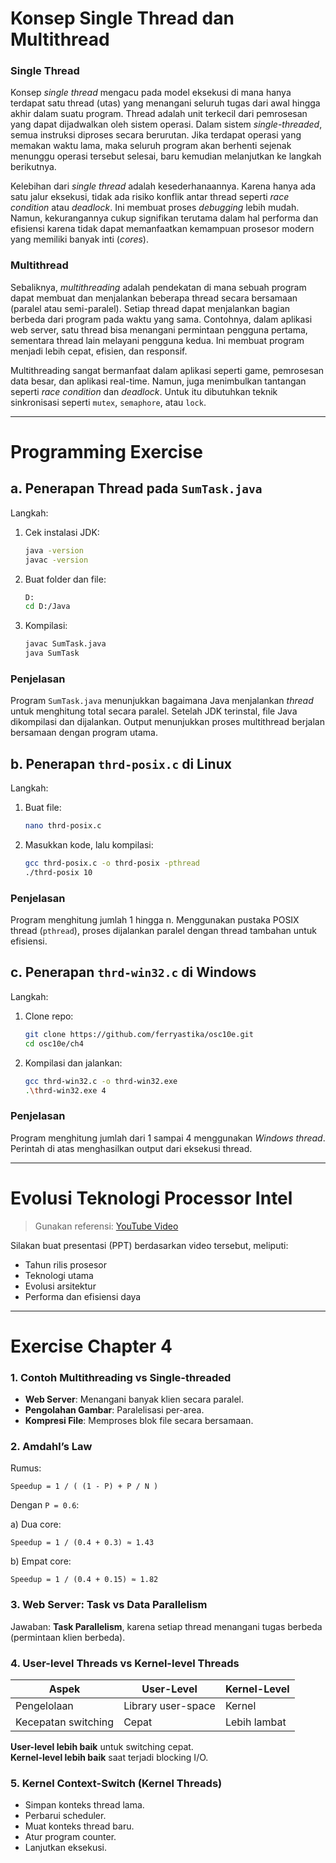 
# Konsep Single Thread dan Multithread

### Single Thread

Konsep *single thread* mengacu pada model eksekusi di mana hanya terdapat satu thread (utas) yang menangani seluruh tugas dari awal hingga akhir dalam suatu program. Thread adalah unit terkecil dari pemrosesan yang dapat dijadwalkan oleh sistem operasi. Dalam sistem *single-threaded*, semua instruksi diproses secara berurutan. Jika terdapat operasi yang memakan waktu lama, maka seluruh program akan berhenti sejenak menunggu operasi tersebut selesai, baru kemudian melanjutkan ke langkah berikutnya.

Kelebihan dari *single thread* adalah kesederhanaannya. Karena hanya ada satu jalur eksekusi, tidak ada risiko konflik antar thread seperti *race condition* atau *deadlock*. Ini membuat proses *debugging* lebih mudah. Namun, kekurangannya cukup signifikan terutama dalam hal performa dan efisiensi karena tidak dapat memanfaatkan kemampuan prosesor modern yang memiliki banyak inti (*cores*).

### Multithread

Sebaliknya, *multithreading* adalah pendekatan di mana sebuah program dapat membuat dan menjalankan beberapa thread secara bersamaan (paralel atau semi-paralel). Setiap thread dapat menjalankan bagian berbeda dari program pada waktu yang sama. Contohnya, dalam aplikasi web server, satu thread bisa menangani permintaan pengguna pertama, sementara thread lain melayani pengguna kedua. Ini membuat program menjadi lebih cepat, efisien, dan responsif.

Multithreading sangat bermanfaat dalam aplikasi seperti game, pemrosesan data besar, dan aplikasi real-time. Namun, juga menimbulkan tantangan seperti *race condition* dan *deadlock*. Untuk itu dibutuhkan teknik sinkronisasi seperti `mutex`, `semaphore`, atau `lock`.

---

# Programming Exercise

## a. Penerapan Thread pada `SumTask.java`

Langkah:

1. Cek instalasi JDK:
   ```bash
   java -version
   javac -version
   ```
2. Buat folder dan file:
   ```bash
   D:
   cd D:/Java
   ```
3. Kompilasi:
   ```bash
   javac SumTask.java
   java SumTask
   ```

### Penjelasan

Program `SumTask.java` menunjukkan bagaimana Java menjalankan *thread* untuk menghitung total secara paralel. Setelah JDK terinstal, file Java dikompilasi dan dijalankan. Output menunjukkan proses multithread berjalan bersamaan dengan program utama.

## b. Penerapan `thrd-posix.c` di Linux

Langkah:

1. Buat file:
   ```bash
   nano thrd-posix.c
   ```
2. Masukkan kode, lalu kompilasi:
   ```bash
   gcc thrd-posix.c -o thrd-posix -pthread
   ./thrd-posix 10
   ```

### Penjelasan

Program menghitung jumlah 1 hingga n. Menggunakan pustaka POSIX thread (`pthread`), proses dijalankan paralel dengan thread tambahan untuk efisiensi.

## c. Penerapan `thrd-win32.c` di Windows

Langkah:

1. Clone repo:
   ```bash
   git clone https://github.com/ferryastika/osc10e.git
   cd osc10e/ch4
   ```
2. Kompilasi dan jalankan:
   ```bash
   gcc thrd-win32.c -o thrd-win32.exe
   .\thrd-win32.exe 4
   ```

### Penjelasan

Program menghitung jumlah dari 1 sampai 4 menggunakan *Windows thread*. Perintah di atas menghasilkan output dari eksekusi thread.

---

# Evolusi Teknologi Processor Intel

> Gunakan referensi: [YouTube Video](https://www.youtube.com/watch?v=PT787d9odKk)

Silakan buat presentasi (PPT) berdasarkan video tersebut, meliputi:
- Tahun rilis prosesor
- Teknologi utama
- Evolusi arsitektur
- Performa dan efisiensi daya

---

# Exercise Chapter 4

### 1. Contoh Multithreading vs Single-threaded

- **Web Server**: Menangani banyak klien secara paralel.
- **Pengolahan Gambar**: Paralelisasi per-area.
- **Kompresi File**: Memproses blok file secara bersamaan.

### 2. Amdahl’s Law

Rumus:
```
Speedup = 1 / ( (1 - P) + P / N )
```

Dengan `P = 0.6`:

a) Dua core:
```
Speedup = 1 / (0.4 + 0.3) ≈ 1.43
```

b) Empat core:
```
Speedup = 1 / (0.4 + 0.15) ≈ 1.82
```

### 3. Web Server: Task vs Data Parallelism

Jawaban: **Task Parallelism**, karena setiap thread menangani tugas berbeda (permintaan klien berbeda).

### 4. User-level Threads vs Kernel-level Threads

| Aspek | User-Level | Kernel-Level |
|-------|------------|--------------|
| Pengelolaan | Library user-space | Kernel |
| Kecepatan switching | Cepat | Lebih lambat |

**User-level lebih baik** untuk switching cepat.  
**Kernel-level lebih baik** saat terjadi blocking I/O.

### 5. Kernel Context-Switch (Kernel Threads)

- Simpan konteks thread lama.
- Perbarui scheduler.
- Muat konteks thread baru.
- Atur program counter.
- Lanjutkan eksekusi.
